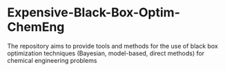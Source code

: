 # Expensive-Black-Box-Optim-ChemEng
The repository aims to provide tools and methods for the use of black box optimization techniques (Bayesian, model-based, direct methods) for chemical engineering problems
